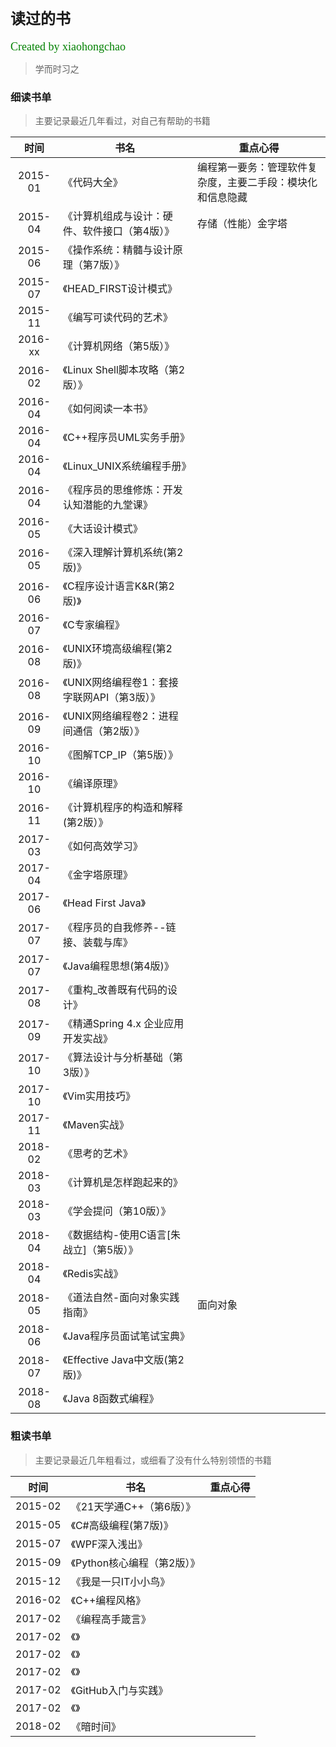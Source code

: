 # <font face="微软雅黑" size="5">读过的书</font>  
<font face="微软雅黑" color="green" size="4">Created by xiaohongchao</font>

>学而时习之
  

### 细读书单

>主要记录最近几年看过，对自己有帮助的书籍

| 时间 | 书名 | 重点心得 |  
| :-: | - | - |  
| 2015-01 | 《代码大全》 | 编程第一要务：管理软件复杂度，主要二手段：模块化和信息隐藏 |  
| 2015-04 | 《计算机组成与设计：硬件、软件接口（第4版）》 | 存储（性能）金字塔 |
| 2015-06 | 《操作系统：精髓与设计原理（第7版）》 |  |  
| 2015-07 | 《HEAD_FIRST设计模式》 |  | 
| 2015-11 | 《编写可读代码的艺术》 |  | 
| 2016-xx | 《计算机网络（第5版）》 |  |  
| 2016-02 | 《Linux Shell脚本攻略（第2版）》 |  | 
| 2016-04 | 《如何阅读一本书》 |  |  
| 2016-04 | 《C++程序员UML实务手册》 |  |  
| 2016-04 | 《Linux_UNIX系统编程手册》 |  |  
| 2016-04 | 《程序员的思维修炼：开发认知潜能的九堂课》 |  | 
| 2016-05 | 《大话设计模式》 |  | 
| 2016-05 | 《深入理解计算机系统(第2版)》 |  |  
| 2016-06 | 《C程序设计语言K&R(第2版)》 |  |  
| 2016-07 | 《C专家编程》 |  |  
| 2016-08 | 《UNIX环境高级编程(第2版)》 |  |  
| 2016-08 | 《UNIX网络编程卷1：套接字联网API（第3版）》 |  |  
| 2016-09 | 《UNIX网络编程卷2：进程间通信（第2版）》 |  |  
| 2016-10 | 《图解TCP_IP（第5版）》 |  |  
| 2016-10 | 《编译原理》 |  |  
| 2016-11 | 《计算机程序的构造和解释(第2版）》 |  |  
| 2017-03 | 《如何高效学习》 |  |  
| 2017-04 | 《金字塔原理》 |  |  
| 2017-06 | 《Head First Java》 |  | 
| 2017-07 | 《程序员的自我修养--链接、装载与库》 |  |  
| 2017-07 | 《Java编程思想(第4版)》 |  | 
| 2017-08 | 《重构_改善既有代码的设计》 |  |  
| 2017-09 | 《精通Spring 4.x 企业应用开发实战》 |  | 
| 2017-10 | 《算法设计与分析基础（第3版）》 |  |  
| 2017-10 | 《Vim实用技巧》 |  |  
| 2017-11 | 《Maven实战》 |  |  
| 2018-02 | 《思考的艺术》 |  |  
| 2018-03 | 《计算机是怎样跑起来的》 |  |  
| 2018-03 | 《学会提问（第10版）》 |  |  
| 2018-04 | 《数据结构-使用C语言[朱战立]（第5版）》 |  |  
| 2018-04 | 《Redis实战》 |  |  
| 2018-05 | 《道法自然-面向对象实践指南》 | 面向对象 |  
| 2018-06 | 《Java程序员面试笔试宝典》 |  |  
| 2018-07 | 《Effective Java中文版(第2版)》 |  |  
| 2018-08 | 《Java 8函数式编程》 |  | 


### 粗读书单

>主要记录最近几年粗看过，或细看了没有什么特别领悟的书籍

| 时间 | 书名 | 重点心得 |  
| :-: | - | - |  
| 2015-02 | 《21天学通C++（第6版）》 |  | 
| 2015-05 | 《C#高级编程(第7版)》 |  | 
| 2015-07 | 《WPF深入浅出》 |  | 
| 2015-09 | 《Python核心编程（第2版）》 |  | 
| 2015-12 | 《我是一只IT小小鸟》 |  | 
| 2016-02 | 《C++编程风格》 |  | 
| 2017-02 | 《编程高手箴言》 |  | 
| 2017-02 | 《》 |  | 
| 2017-02 | 《》 |  | 
| 2017-02 | 《》 |  | 
| 2017-02 | 《GitHub入门与实践》 |  | 
| 2017-02 | 《》 |  | 
| 2018-02 | 《暗时间》 |  |  